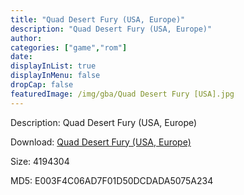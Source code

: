```yaml
---
title: "Quad Desert Fury (USA, Europe)"
description: "Quad Desert Fury (USA, Europe)"
author: 
categories: ["game","rom"]
date: 
displayInList: true
displayInMenu: false
dropCap: false
featuredImage: /img/gba/Quad Desert Fury [USA].jpg
---
```


Description: Quad Desert Fury (USA, Europe)

Download: <a style="text-decoration:underline;" href="https://mega.nz/#!eHBC0C5D!bprDmguFsoxa_FCoh8sYLjFNdMTA95BZwp1llzKaQyM" target = "_blank" rel = "nofollow" > Quad Desert Fury (USA, Europe)</a>

Size: 4194304

MD5: E003F4C06AD7F01D50DCDADA5075A234

